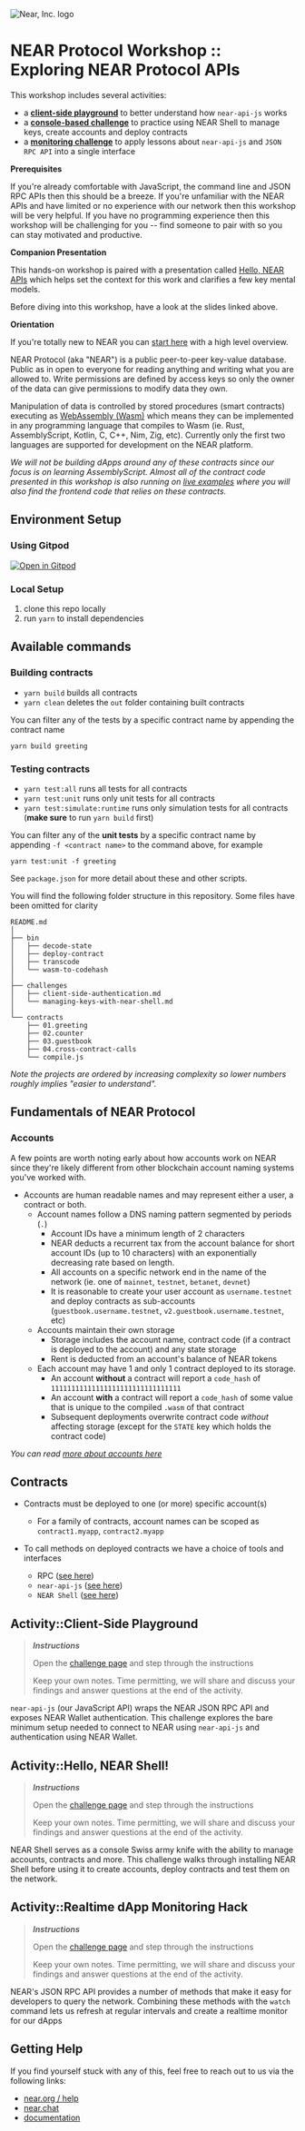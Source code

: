 ![Near, Inc. logo](https://near.org/wp-content/themes/near-19/assets/img/logo.svg?t=1553011311)

# NEAR Protocol Workshop :: Exploring NEAR Protocol APIs

This workshop includes several activities:

- a [**client-side playground**](#activityclient-side-playground) to better understand how `near-api-js` works
- a [**console-based challenge**](#activityhello-near-shell) to practice using NEAR Shell to manage keys, create accounts and deploy contracts
- a [**monitoring challenge**](#activityrealtime-dapp-monitoring-hack) to apply lessons about `near-api-js` and `JSON RPC API` into a single interface

**Prerequisites**

If you're already comfortable with JavaScript, the command line and JSON RPC APIs then this should be a breeze. If you're unfamiliar with the NEAR APIs and have limited or no experience with our network then this workshop will be very helpful. If you have no programming experience then this workshop will be challenging for you -- find someone to pair with so you can stay motivated and productive.

**Companion Presentation**

This hands-on workshop is paired with a presentation called [Hello, NEAR APIs](https://docs.google.com/presentation/d/1hD643Pfg4moFUBFNpAyiMJe2oFYQQuBjKAHg2Rq41kQ) which helps set the context for this work and clarifies a few key mental models.

Before diving into this workshop, have a look at the slides linked above.

**Orientation**

If you're totally new to NEAR you can [start here](https://docs.near.org/docs/quick-start/new-to-near) with a high level overview.

NEAR Protocol (aka "NEAR") is a public peer-to-peer key-value database. Public as in open to everyone for reading anything and writing what you are allowed to. Write permissions are defined by access keys so only the owner of the data can give permissions to modify data they own.

Manipulation of data is controlled by stored procedures (smart contracts) executing as [WebAssembly (Wasm)](https://webassembly.org) which means they can be implemented in any programming language that compiles to Wasm (ie. Rust, AssemblyScript, Kotlin, C, C++, Nim, Zig, etc). Currently only the first two languages are supported for development on the NEAR platform.

_We will not be building dApps around any of these contracts since our focus is on learning AssemblyScript. Almost all of the contract code presented in this workshop is also running on [live examples](https://near.dev) where you will also find the frontend code that relies on these contracts._

## Environment Setup

### Using Gitpod

[![Open in Gitpod](https://gitpod.io/button/open-in-gitpod.svg)](https://gitpod.io#https://github.com/near-examples/workshop--exploring-near-apis)

### Local Setup

1. clone this repo locally
2. run `yarn` to install dependencies

## Available commands

### Building contracts

- `yarn build` builds all contracts
- `yarn clean` deletes the `out` folder containing built contracts

You can filter any of the tests by a specific contract name by appending the contract name

```text
yarn build greeting
```

### Testing contracts

- `yarn test:all` runs all tests for all contracts
- `yarn test:unit` runs only unit tests for all contracts
- `yarn test:simulate:runtime` runs only simulation tests for all contracts (**make sure** to run `yarn build` first)

You can filter any of the **unit tests** by a specific contract name by appending `-f <contract name>` to the command above, for example

```
yarn test:unit -f greeting
```

See `package.json` for more detail about these and other scripts.

You will find the following folder structure in this repository. Some files have been omitted for clarity

```text
README.md
│
├── bin
│   ├── decode-state
│   ├── deploy-contract
│   ├── transcode
│   └── wasm-to-codehash
│
├── challenges
│   ├── client-side-authentication.md
│   └── managing-keys-with-near-shell.md
│
└── contracts
    ├── 01.greeting
    ├── 02.counter
    ├── 03.guestbook
    ├── 04.cross-contract-calls
    └── compile.js
```

_Note the projects are ordered by increasing complexity so lower numbers roughly implies "easier to understand"._

## Fundamentals of NEAR Protocol

### Accounts

A few points are worth noting early about how accounts work on NEAR since they're likely different from other blockchain account naming systems you've worked with.

- Accounts are human readable names and may represent either a user, a contract or both.
  - Account names follow a DNS naming pattern segmented by periods (`.`)
    - Account IDs have a minimum length of 2 characters
    - NEAR deducts a recurrent tax from the account balance for short account IDs (up to 10 characters) with an exponentially decreasing rate based on length.
    - All accounts on a specific network end in the name of the network (ie. one of `mainnet`, `testnet`, `betanet`, `devnet`)
    - It is reasonable to create your user account as `username.testnet` and deploy contracts as sub-accounts (`guestbook.username.testnet`, `v2.guestbook.username.testnet`, etc)
  - Accounts maintain their own storage
    - Storage includes the account name, contract code (if a contract is deployed to the account) and any state storage
    - Rent is deducted from an account's balance of NEAR tokens
  - Each account may have 1 and only 1 contract deployed to its storage.
    - An account **without** a contract will report a `code_hash` of `11111111111111111111111111111111`
    - An account **with** a contract will report a `code_hash` of some value that is unique to the compiled `.wasm` of that contract
    - Subsequent deployments overwrite contract code _without_ affecting storage (except for the `STATE` key which holds the contract code)

_You can read [more about accounts here](https://docs.near.org/docs/concepts/account)_

## Contracts

- Contracts must be deployed to one (or more) specific account(s)

  - For a family of contracts, account names can be scoped as `contract1.myapp`, `contract2.myapp`

- To call methods on deployed contracts we have a choice of tools and interfaces
  - RPC ([see here](https://docs.near.org/docs/interaction/rpc))
  - `near-api-js` ([see here](https://near.github.io/near-api-js/classes/_account_.account.html#functioncall))
  - `NEAR Shell` ([see here](https://docs.near.org/docs/development/near-clitool))

## Activity::Client-Side Playground

> **_Instructions_**
>
> Open the [challenge page](challenges/client-side-authentication.md) and step through the instructions
>
> Keep your own notes. Time permitting, we will share and discuss your findings and answer questions at the end of the activity.

`near-api-js` (our JavaScript API) wraps the NEAR JSON RPC API and exposes NEAR Wallet authentication. This challenge explores the bare minimum setup needed to connect to NEAR using `near-api-js` and authentication using NEAR Wallet.

## Activity::Hello, NEAR Shell!

> **_Instructions_**
>
> Open the [challenge page](challenges/managing-keys-with-near-shell.md) and step through the instructions
>
> Keep your own notes. Time permitting, we will share and discuss your findings and answer questions at the end of the activity.

NEAR Shell serves as a console Swiss army knife with the ability to manage accounts, contracts and more. This challenge walks through installing NEAR Shell before using it to create accounts, deploy contracts and test them on the network.

## Activity::Realtime dApp Monitoring Hack

> **_Instructions_**
>
> Open the [challenge page](challenges/realtime-monitoring-of-dapps.md) and step through the instructions
>
> Keep your own notes. Time permitting, we will share and discuss your findings and answer questions at the end of the activity.

NEAR's JSON RPC API provides a number of methods that make it easy for developers to query the network. Combining these methods with the `watch` command lets us refresh at regular intervals and create a realtime monitor for our dApps

## Getting Help

If you find yourself stuck with any of this, feel free to reach out to us via the following links:

- [near.org / help](http://near.org/help)
- [near.chat](http://near.chat)
- [documentation](http://docs.near.org)
